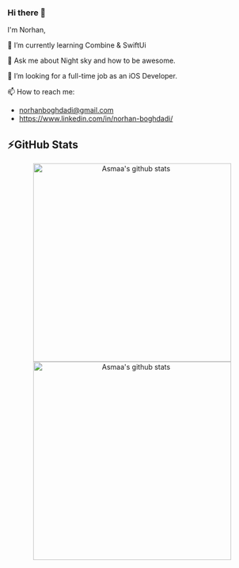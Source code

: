 ### Hi there 👋

<!--
**NorhanBoghdadi/NorhanBoghdadi** is a ✨ _special_ ✨ repository because its `README.md` (this file) appears on your GitHub profile.

Here are some ideas to get you started:

- 🔭 I’m currently working on ...
- 🌱 I’m currently learning ...
- 👯 I’m looking to collaborate on ...
- 🤔 I’m looking for help with ...
- 💬 Ask me about ...
- 📫 How to reach me: ...
- 😄 Pronouns: ...
- ⚡ Fun fact: ...
-->


I'm Norhan,

🔭 I’m currently learning Combine & SwiftUi

💬 Ask me about Night sky and how to be awesome. 

🤔 I’m looking for a full-time job as an iOS Developer. 

📫 How to reach me: 
- norhanboghdadi@gmail.com 
- https://www.linkedin.com/in/norhan-boghdadi/

<h2>⚡GitHub Stats</h2>
<p align = "center">
 <img align="center" src="https://github-readme-stats.vercel.app/api?username=norhanboghdadi&count_private=true&theme=cobalt" alt="Asmaa's github stats" width =400 hspace = 20>
 <img align="center" src="https://github-readme-streak-stats.herokuapp.com/?user=norhanboghdadi&hide_border=true&theme=onedark" alt="Asmaa's github stats" width =400/>
 </p>




